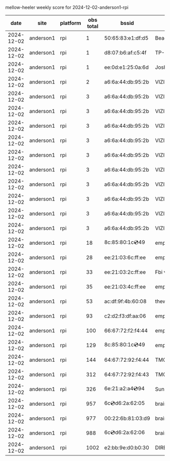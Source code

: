 mellow-heeler weekly score for 2024-12-02-anderson1-rpi

|date|site|platform|obs total|bssid|ssid|lat|lng|
|--|--|--|--|--|--|--|--|
|2024-12-02|anderson1|rpi|1|50:65:83:e1:df:d5|BeagleBone-DFD5|40.41746|-122.24048|
|2024-12-02|anderson1|rpi|1|d8:07:b6:af:c5:4f|TP-Link_C54F|40.41746|-122.24048|
|2024-12-02|anderson1|rpi|1|ee:0d:e1:25:0a:6d|JoshLily|40.41746|-122.24048|
|2024-12-02|anderson1|rpi|2|a6:6a:44:db:95:2b|VIZIOCastAudio5171|40.41746|-122.24048|
|2024-12-02|anderson1|rpi|3|a6:6a:44:db:95:2b|VIZIOCastAudio5521|40.41746|-122.24048|
|2024-12-02|anderson1|rpi|3|a6:6a:44:db:95:2b|VIZIOCastAudio7733|40.41746|-122.24048|
|2024-12-02|anderson1|rpi|3|a6:6a:44:db:95:2b|VIZIOCastAudio6184|40.41746|-122.24048|
|2024-12-02|anderson1|rpi|3|a6:6a:44:db:95:2b|VIZIOCastAudio9944|40.41746|-122.24048|
|2024-12-02|anderson1|rpi|3|a6:6a:44:db:95:2b|VIZIOCastAudio9257|40.41746|-122.24048|
|2024-12-02|anderson1|rpi|3|a6:6a:44:db:95:2b|VIZIOCastAudio4620|40.41746|-122.24048|
|2024-12-02|anderson1|rpi|3|a6:6a:44:db:95:2b|VIZIOCastAudio8314|40.41746|-122.24048|
|2024-12-02|anderson1|rpi|3|a6:6a:44:db:95:2b|VIZIOCastAudio3627|40.41746|-122.24048|
|2024-12-02|anderson1|rpi|3|a6:6a:44:db:95:2b|VIZIOCastAudio3578|40.41746|-122.24048|
|2024-12-02|anderson1|rpi|3|a6:6a:44:db:95:2b|VIZIOCastAudio2054|40.41746|-122.24048|
|2024-12-02|anderson1|rpi|18|8c:85:80:1c:cd:49|empty_ssid|40.41746|-122.24048|
|2024-12-02|anderson1|rpi|28|ee:21:03:6c:ff:ee|empty_ssid|40.41746|-122.24048|
|2024-12-02|anderson1|rpi|33|ee:21:03:2c:ff:ee|Fbi van 13|40.41746|-122.24048|
|2024-12-02|anderson1|rpi|35|ee:21:03:4c:ff:ee|empty_ssid|40.41746|-122.24048|
|2024-12-02|anderson1|rpi|53|ac:df:9f:4b:60:08|theweef|40.41746|-122.24048|
|2024-12-02|anderson1|rpi|93|c2:d2:f3:df:aa:06|empty_ssid|40.41746|-122.24048|
|2024-12-02|anderson1|rpi|100|66:67:72:f2:f4:44|empty_ssid|40.41746|-122.24048|
|2024-12-02|anderson1|rpi|129|8c:85:80:1c:cd:49|empty_ssid|40.41746|-122.24048|
|2024-12-02|anderson1|rpi|144|64:67:72:92:f4:44|TMOBILE-F441|40.41746|-122.24048|
|2024-12-02|anderson1|rpi|312|64:67:72:92:f4:43|TMOBILE-F441|40.41746|-122.24048|
|2024-12-02|anderson1|rpi|326|6e:21:a2:a4:cd:94|SunPower21450|40.41746|-122.24048|
|2024-12-02|anderson1|rpi|957|6c:cd:d6:2a:62:05|braingang2_5GEXT|40.41746|-122.24048|
|2024-12-02|anderson1|rpi|977|00:22:6b:81:03:d9|braingang2|40.41746|-122.24048|
|2024-12-02|anderson1|rpi|988|6c:cd:d6:2a:62:06|braingang2_2GEXT|40.41746|-122.24048|
|2024-12-02|anderson1|rpi|1002|e2:bb:9e:d0:b0:30|DIRECT-9ED03030|40.41746|-122.24048|
